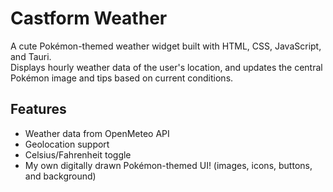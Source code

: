 # Castform Weather

A cute Pokémon-themed weather widget built with HTML, CSS, JavaScript, and Tauri.  
Displays hourly weather data of the user's location, and updates the central Pokémon image and tips based on current conditions.

## Features
- Weather data from OpenMeteo API
- Geolocation support
- Celsius/Fahrenheit toggle
- My own digitally drawn Pokémon-themed UI! (images, icons, buttons, and background)
